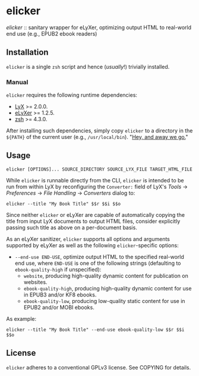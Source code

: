 elicker
=======

_elicker_ :: sanitary wrapper for eLyXer, optimizing output HTML to real-world end use (e.g., EPUB2 ebook readers)

## Installation

`elicker` is a single `zsh` script and hence (_usually_!) trivially installed.

### Manual

`elicker` requires the following runtime dependencies:

* [LyX](http://www.lyx.org) >= 2.0.0.
* [eLyXer](http://alexfernandez.github.io/elyxer) >= 1.2.5.
* [zsh](http://www.zsh.org) >= 4.3.0.

After installing such dependencies, simply copy `elicker` to a directory in the `${PATH}` of the current user (e.g., `/usr/local/bin`). "[Hey, and away we go.](http://www.youtube.com/watch?v=SZuutY1W0SY)"

## Usage

```
elicker [OPTIONS]... SOURCE_DIRECTORY SOURCE_LYX_FILE TARGET_HTML_FILE
```

While `elicker` is runnable directly from the CLI, `elicker` is intended to be run from within LyX by reconfiguring the `Converter:` field of LyX's _Tools_ → _Preferences_ → _File Handling_ → _Converters_ dialog to:

```
elicker --title "My Book Title" $$r $$i $$o
```

Since neither `elicker` or eLyXer are capable of automatically copying the title from input LyX documents to output HTML files, consider explicitly passing such title as above on a per-document basis.

As an eLyXer sanitizer, `elicker` supports all options and arguments supported by eLyXer as well as the following `elicker`-specific options:

* `--end-use END-USE`, optimize output HTML to the specified real-world end use, where `END-USE` is one of the following strings (defaulting to `ebook-quality-high` if unspecified):
  * `website`, producing high-quality dynamic content for publication on websites.
  * `ebook-quality-high`, producing high-quality dynamic content for use in EPUB3 and/or KF8 ebooks.
  * `ebook-quality-low`, producing low-quality static content for use in EPUB2 and/or MOBI ebooks.

As example:

```
elicker --title "My Book Title" --end-use ebook-quality-low $$r $$i $$o
```

## License

`elicker` adheres to a conventional GPLv3 license. See COPYING for details.
